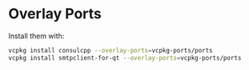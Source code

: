# Overlay Ports

Install them with:

```bash
vcpkg install consulcpp --overlay-ports=vcpkg-ports/ports
vcpkg install smtpclient-for-qt --overlay-ports=vcpkg-ports/ports
```
